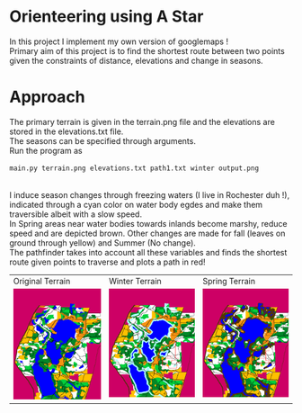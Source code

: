 # Orienteering using A Star
In this project I implement my own version of googlemaps !
<br> Primary aim of this project is to find the shortest route between two points given the constraints of distance, elevations and change in seasons.
<br>
# Approach
The primary terrain is given in the terrain.png file and the elevations are stored in the elevations.txt file.
<br> The seasons can be specified through arguments.
<br> Run the program as
```python
main.py terrain.png elevations.txt path1.txt winter output.png
```
<br> I induce season changes through freezing waters (I live in Rochester duh !), indicated through a cyan color on water body egdes and make them traversible albeit with a slow speed.
<br> In Spring areas near water bodies towards inlands become marshy, reduce speed and are depicted brown. Other changes are made for fall (leaves on ground through yellow) and Summer (No change). 
<br> The pathfinder takes into account all these variables and finds the shortest route given points to traverse and plots a path in red!
 <table>
  <tr>
    <td>Original Terrain</td>
     <td>Winter Terrain</td>
     <td>Spring Terrain</td>
  </tr>
  <tr>
    <td valign="top"><img src="/terrain.png",width="33%"></td>
    <td valign="top"><img src="/winter.png",width="33%"></td>
    <td valign="top"><img src="/spring.png",width="33%"></td>
  </tr>
 </table>
